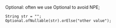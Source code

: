 Optional:
often we use Optional to avoid NPE;

```
String str = "";
Optional.ofNullable(str).orElse("other value");
```
